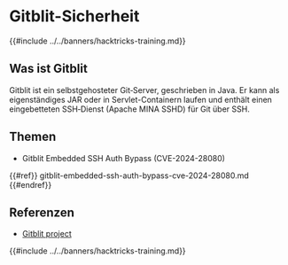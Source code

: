 # Gitblit-Sicherheit

{{#include ../../banners/hacktricks-training.md}}

## Was ist Gitblit

Gitblit ist ein selbstgehosteter Git‑Server, geschrieben in Java. Er kann als eigenständiges JAR oder in Servlet-Containern laufen und enthält einen eingebetteten SSH‑Dienst (Apache MINA SSHD) für Git über SSH.

## Themen

- Gitblit Embedded SSH Auth Bypass (CVE-2024-28080)

{{#ref}}
gitblit-embedded-ssh-auth-bypass-cve-2024-28080.md
{{#endref}}

## Referenzen

- [Gitblit project](https://gitblit.com/)

{{#include ../../banners/hacktricks-training.md}}
